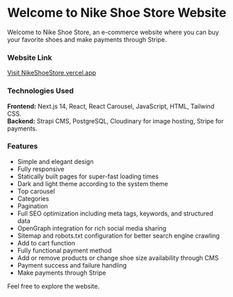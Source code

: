 # Welcome to Nike Shoe Store Website

Welcome to Nike Shoe Store, an e-commerce website where you can buy your favorite shoes and make payments through Stripe.

### Website Link

[Visit NikeShoeStore.vercel.app](https://nikeshoestoreapp.vercel.app)

### Technologies Used

**Frontend:** Next.js 14, React, React Carousel, JavaScript, HTML, Tailwind CSS.  
**Backend:** Strapi CMS, PostgreSQL, Cloudinary for image hosting, Stripe for payments.

### Features

- Simple and elegant design
- Fully responsive
- Statically built pages for super-fast loading times
- Dark and light theme according to the system theme
- Top carousel
- Categories
- Pagination
- Full SEO optimization including meta tags, keywords, and structured data
- OpenGraph integration for rich social media sharing
- Sitemap and robots.txt configuration for better search engine crawling
- Add to cart function
- Fully functional payment method
- Add or remove products or change shoe size availability through CMS
- Payment success and failure handling
- Make payments through Stripe

Feel free to explore the website.
